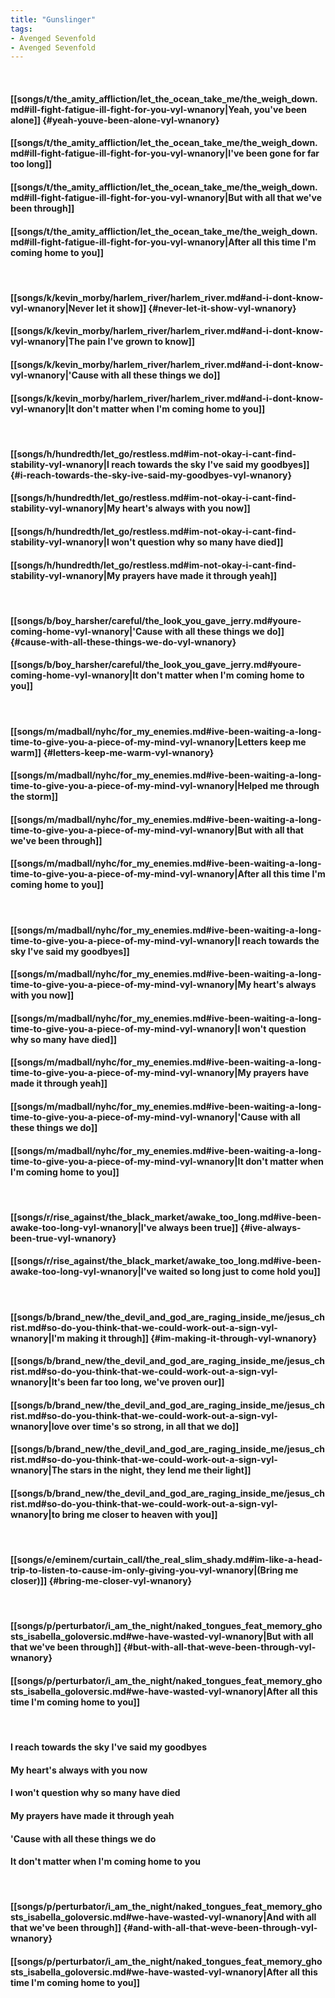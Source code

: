 ```yaml
---
title: "Gunslinger"
tags:
- Avenged Sevenfold
- Avenged Sevenfold
---
```

&nbsp;
#### [[songs/t/the_amity_affliction/let_the_ocean_take_me/the_weigh_down.md#ill-fight-fatigue-ill-fight-for-you-vyl-wnanory|Yeah, you've been alone]] {#yeah-youve-been-alone-vyl-wnanory}
#### [[songs/t/the_amity_affliction/let_the_ocean_take_me/the_weigh_down.md#ill-fight-fatigue-ill-fight-for-you-vyl-wnanory|I've been gone for far too long]]
#### [[songs/t/the_amity_affliction/let_the_ocean_take_me/the_weigh_down.md#ill-fight-fatigue-ill-fight-for-you-vyl-wnanory|But with all that we've been through]]
#### [[songs/t/the_amity_affliction/let_the_ocean_take_me/the_weigh_down.md#ill-fight-fatigue-ill-fight-for-you-vyl-wnanory|After all this time I'm coming home to you]]
&nbsp;
#### [[songs/k/kevin_morby/harlem_river/harlem_river.md#and-i-dont-know-vyl-wnanory|Never let it show]] {#never-let-it-show-vyl-wnanory}
#### [[songs/k/kevin_morby/harlem_river/harlem_river.md#and-i-dont-know-vyl-wnanory|The pain I've grown to know]]
#### [[songs/k/kevin_morby/harlem_river/harlem_river.md#and-i-dont-know-vyl-wnanory|'Cause with all these things we do]]
#### [[songs/k/kevin_morby/harlem_river/harlem_river.md#and-i-dont-know-vyl-wnanory|It don't matter when I'm coming home to you]]
&nbsp;
#### [[songs/h/hundredth/let_go/restless.md#im-not-okay-i-cant-find-stability-vyl-wnanory|I reach towards the sky I've said my goodbyes]] {#i-reach-towards-the-sky-ive-said-my-goodbyes-vyl-wnanory}
#### [[songs/h/hundredth/let_go/restless.md#im-not-okay-i-cant-find-stability-vyl-wnanory|My heart's always with you now]]
#### [[songs/h/hundredth/let_go/restless.md#im-not-okay-i-cant-find-stability-vyl-wnanory|I won't question why so many have died]]
#### [[songs/h/hundredth/let_go/restless.md#im-not-okay-i-cant-find-stability-vyl-wnanory|My prayers have made it through yeah]]
&nbsp;
#### [[songs/b/boy_harsher/careful/the_look_you_gave_jerry.md#youre-coming-home-vyl-wnanory|'Cause with all these things we do]] {#cause-with-all-these-things-we-do-vyl-wnanory}
#### [[songs/b/boy_harsher/careful/the_look_you_gave_jerry.md#youre-coming-home-vyl-wnanory|It don't matter when I'm coming home to you]]
&nbsp;
#### [[songs/m/madball/nyhc/for_my_enemies.md#ive-been-waiting-a-long-time-to-give-you-a-piece-of-my-mind-vyl-wnanory|Letters keep me warm]] {#letters-keep-me-warm-vyl-wnanory}
#### [[songs/m/madball/nyhc/for_my_enemies.md#ive-been-waiting-a-long-time-to-give-you-a-piece-of-my-mind-vyl-wnanory|Helped me through the storm]]
#### [[songs/m/madball/nyhc/for_my_enemies.md#ive-been-waiting-a-long-time-to-give-you-a-piece-of-my-mind-vyl-wnanory|But with all that we've been through]]
#### [[songs/m/madball/nyhc/for_my_enemies.md#ive-been-waiting-a-long-time-to-give-you-a-piece-of-my-mind-vyl-wnanory|After all this time I'm coming home to you]]
&nbsp;
#### [[songs/m/madball/nyhc/for_my_enemies.md#ive-been-waiting-a-long-time-to-give-you-a-piece-of-my-mind-vyl-wnanory|I reach towards the sky I've said my goodbyes]]
#### [[songs/m/madball/nyhc/for_my_enemies.md#ive-been-waiting-a-long-time-to-give-you-a-piece-of-my-mind-vyl-wnanory|My heart's always with you now]]
#### [[songs/m/madball/nyhc/for_my_enemies.md#ive-been-waiting-a-long-time-to-give-you-a-piece-of-my-mind-vyl-wnanory|I won't question why so many have died]]
#### [[songs/m/madball/nyhc/for_my_enemies.md#ive-been-waiting-a-long-time-to-give-you-a-piece-of-my-mind-vyl-wnanory|My prayers have made it through yeah]]
#### [[songs/m/madball/nyhc/for_my_enemies.md#ive-been-waiting-a-long-time-to-give-you-a-piece-of-my-mind-vyl-wnanory|'Cause with all these things we do]]
#### [[songs/m/madball/nyhc/for_my_enemies.md#ive-been-waiting-a-long-time-to-give-you-a-piece-of-my-mind-vyl-wnanory|It don't matter when I'm coming home to you]]
&nbsp;
#### [[songs/r/rise_against/the_black_market/awake_too_long.md#ive-been-awake-too-long-vyl-wnanory|I've always been true]] {#ive-always-been-true-vyl-wnanory}
#### [[songs/r/rise_against/the_black_market/awake_too_long.md#ive-been-awake-too-long-vyl-wnanory|I've waited so long just to come hold you]]
&nbsp;
#### [[songs/b/brand_new/the_devil_and_god_are_raging_inside_me/jesus_christ.md#so-do-you-think-that-we-could-work-out-a-sign-vyl-wnanory|I'm making it through]] {#im-making-it-through-vyl-wnanory}
#### [[songs/b/brand_new/the_devil_and_god_are_raging_inside_me/jesus_christ.md#so-do-you-think-that-we-could-work-out-a-sign-vyl-wnanory|It's been far too long, we've proven our]]
#### [[songs/b/brand_new/the_devil_and_god_are_raging_inside_me/jesus_christ.md#so-do-you-think-that-we-could-work-out-a-sign-vyl-wnanory|love over time's so strong, in all that we do]]
#### [[songs/b/brand_new/the_devil_and_god_are_raging_inside_me/jesus_christ.md#so-do-you-think-that-we-could-work-out-a-sign-vyl-wnanory|The stars in the night, they lend me their light]]
#### [[songs/b/brand_new/the_devil_and_god_are_raging_inside_me/jesus_christ.md#so-do-you-think-that-we-could-work-out-a-sign-vyl-wnanory|to bring me closer to heaven with you]]
&nbsp;
#### [[songs/e/eminem/curtain_call/the_real_slim_shady.md#im-like-a-head-trip-to-listen-to-cause-im-only-giving-you-vyl-wnanory|(Bring me closer)]] {#bring-me-closer-vyl-wnanory}
&nbsp;
#### [[songs/p/perturbator/i_am_the_night/naked_tongues_feat_memory_ghosts_isabella_goloversic.md#we-have-wasted-vyl-wnanory|But with all that we've been through]] {#but-with-all-that-weve-been-through-vyl-wnanory}
#### [[songs/p/perturbator/i_am_the_night/naked_tongues_feat_memory_ghosts_isabella_goloversic.md#we-have-wasted-vyl-wnanory|After all this time I'm coming home to you]]
&nbsp;
#### I reach towards the sky I've said my goodbyes
#### My heart's always with you now
#### I won't question why so many have died
#### My prayers have made it through yeah
#### 'Cause with all these things we do
#### It don't matter when I'm coming home to you
&nbsp;
#### [[songs/p/perturbator/i_am_the_night/naked_tongues_feat_memory_ghosts_isabella_goloversic.md#we-have-wasted-vyl-wnanory|And with all that we've been through]] {#and-with-all-that-weve-been-through-vyl-wnanory}
#### [[songs/p/perturbator/i_am_the_night/naked_tongues_feat_memory_ghosts_isabella_goloversic.md#we-have-wasted-vyl-wnanory|After all this time I'm coming home to you]]
